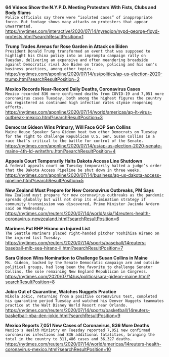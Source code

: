 **64 Videos Show the N.Y.P.D. Meeting Protesters With Fists, Clubs and Body Slams**\
`Police officials say there were “isolated cases” of inappropriate force. But footage shows many attacks on protesters that appear unwarranted.`\
https://nytimes.com/interactive/2020/07/14/nyregion/nypd-george-floyd-protests.html?searchResultPosition=1

**Trump Trades Arenas for Rose Garden in Attack on Biden**\
`President Donald Trump transformed an event that was supposed to highlight his China policy into an impromptu campaign rally on Tuesday, delivering an expansive and often meandering broadside against Democratic rival Joe Biden on trade, policing and his son's business practices, among other topics. `\
https://nytimes.com/aponline/2020/07/14/us/politics/ap-us-election-2020-trump.html?searchResultPosition=2

**Mexico Records Near-Record Daily Deaths, Coronavirus Cases**\
`Mexico recorded 836 more confirmed deaths from COVID-19 and 7,051 more coronavirus cases Tuesday, both among the highest figures the country has registered as continued high infection rates stymie reopening efforts. `\
https://nytimes.com/aponline/2020/07/14/world/americas/ap-lt-virus-outbreak-mexico.html?searchResultPosition=3

**Democrat Gideon Wins Primary, Will Face GOP Sen Collins**\
`Maine House Speaker Sara Gideon beat two other Democrats on Tuesday for the right to challenge Republican U.S. Sen. Susan Collins in a race that’s critical to the battle for control of the Senate.`\
https://nytimes.com/aponline/2020/07/14/us/ap-us-election-2020-senate-maine-4th-ld-writethru.html?searchResultPosition=4

**Appeals Court Temporarily Halts Dakota Access Line Shutdown**\
`A federal appeals court on Tuesday temporarily halted a judge’s order that the Dakota Access Pipeline be shut down in three weeks. `\
https://nytimes.com/aponline/2020/07/14/business/ap-us-dakota-access-pipeline.html?searchResultPosition=5

**New Zealand Must Prepare for New Coronavirus Outbreaks, PM Says**\
`New Zealand must prepare for new coronavirus outbreaks as the pandemic spreads globally but will not drop its elimination strategy if community transmission was discovered, Prime Minister Jacinda Ardern said on Wednesday. `\
https://nytimes.com/reuters/2020/07/14/world/asia/14reuters-health-coronavirus-newzealand.html?searchResultPosition=6

**Mariners Put RHP Hirano on Injured List**\
`The Seattle Mariners placed right-handed pitcher Yoshihisa Hirano on the injured list Tuesday.`\
https://nytimes.com/reuters/2020/07/14/sports/baseball/14reuters-baseball-mlb-sea-hirano-il.html?searchResultPosition=7

**Sara Gideon Wins Nomination to Challenge Susan Collins in Maine**\
`Ms. Gideon, backed by the Senate Democratic campaign arm and outside political groups, had long been the favorite to challenge Senator Collins, the sole remaining New England Republican in Congress.`\
https://nytimes.com/2020/07/14/us/politics/sara-gideon-maine.html?searchResultPosition=8

**Jokic Out of Quarantine, Watches Nuggets Practice**\
`Nikola Jokic, returning from a positive coronavirus test, completed his quarantine period Tuesday and watched his Denver Nuggets teammates practice at the Walt Disney World Resort near Orlando.`\
https://nytimes.com/reuters/2020/07/14/sports/basketball/14reuters-basketball-nba-den-jokic.html?searchResultPosition=9

**Mexico Reports 7,051 New Cases of Coronavirus, 836 More Deaths**\
`Mexico's Health Ministry on Tuesday reported 7,051 new confirmed coronavirus infections and 836 additional fatalities, bringing the total in the country to 311,486 cases and 36,327 deaths.`\
https://nytimes.com/reuters/2020/07/14/world/americas/14reuters-health-coronavirus-mexico.html?searchResultPosition=10

